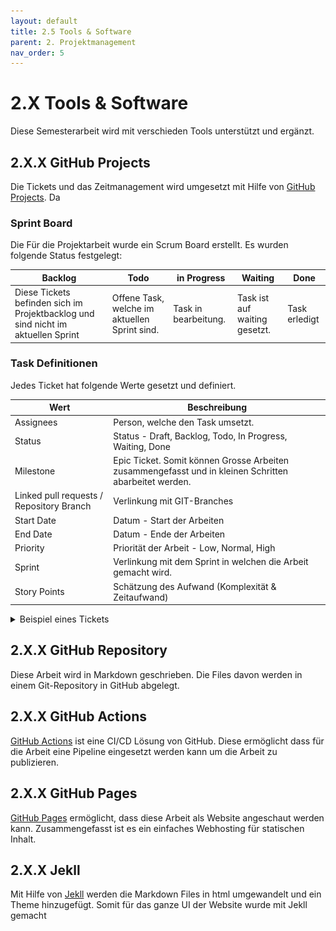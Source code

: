 ```yaml
---
layout: default
title: 2.5 Tools & Software
parent: 2. Projektmanagement
nav_order: 5
---
```


# 2.X Tools & Software

Diese Semesterarbeit wird mit verschieden Tools unterstützt und ergänzt.

## 2.X.X GitHub Projects
Die Tickets und das Zeitmanagement wird umgesetzt mit Hilfe von [GitHub Projects](https://docs.github.com/en/issues/planning-and-tracking-with-projects/learning-about-projects/about-projects). Da

### Sprint Board

Die Für die Projektarbeit wurde ein Scrum Board erstellt. Es wurden folgende Status festgelegt:

| **Backlog**                                                                      | **Todo**                                      | **in Progress**      | **Waiting**                   | **Done**      |
|----------------------------------------------------------------------------------|-----------------------------------------------|----------------------|-------------------------------|---------------|
| Diese Tickets befinden sich im Projektbacklog und sind nicht im aktuellen Sprint | Offene Task, welche im aktuellen Sprint sind. | Task in bearbeitung. | Task ist auf waiting gesetzt. | Task erledigt |

### Task Definitionen

Jedes Ticket hat folgende Werte gesetzt und definiert.

| **Wert**                                 | **Beschreibung**                                                                                      |
|------------------------------------------|-------------------------------------------------------------------------------------------------------|
| Assignees                                | Person, welche den Task umsetzt.                                                                      |
| Status                                   | Status - Draft, Backlog, Todo, In Progress, Waiting, Done                                             |
| Milestone                                | Epic Ticket. Somit können Grosse Arbeiten zusammengefasst und in kleinen Schritten abarbeitet werden. |
| Linked pull requests / Repository Branch | Verlinkung mit GIT-Branches                                                                           |
| Start Date                               | Datum - Start der Arbeiten                                                                            |
| End Date                                 | Datum - Ende der Arbeiten                                                                             |
| Priority                                 | Priorität der Arbeit - Low, Normal, High                                                              |
| Sprint                                   | Verlinkung mit dem Sprint in welchen die Arbeit gemacht wird.                                         |
| Story Points                             | Schätzung des Aufwand (Komplexität & Zeitaufwand)                                                     |

<details>
  <summary>Beispiel eines Tickets</summary>

  <img src="../../ressources/images/2023_Ticket.png" alt="2023_Ticket">

  Damit die Tickets immer den gleichen Aufbau haben wurde ein Template erstellt und eingerichtet.
</details>

## 2.X.X GitHub Repository

Diese Arbeit wird in Markdown geschrieben. Die Files davon werden in einem Git-Repository in GitHub abgelegt.

## 2.X.X GitHub Actions

[GitHub Actions](https://github.com/features/actions) ist eine CI/CD Lösung von GitHub. Diese ermöglicht dass für die Arbeit eine Pipeline eingesetzt werden kann um die Arbeit zu publizieren.

## 2.X.X GitHub Pages

[GitHub Pages](https://pages.github.com/) ermöglicht, dass diese Arbeit als Website angeschaut werden kann. Zusammengefasst ist es ein einfaches Webhosting für statischen Inhalt.

## 2.X.X Jekll

Mit Hilfe von [Jekll](https://jekyllrb.com/) werden die Markdown Files in html umgewandelt und ein Theme hinzugefügt. Somit für das ganze UI der Website wurde mit Jekll gemacht